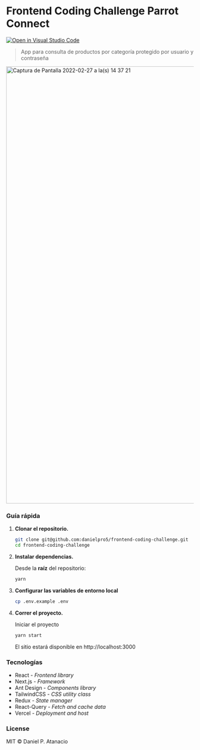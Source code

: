 # Frontend Coding Challenge Parrot Connect

[![Open in Visual Studio Code](https://open.vscode.dev/badges/open-in-vscode.svg)](https://open.vscode.dev/organization/repository)

> App para consulta de productos por categoría protegido por usuario y contraseña

<img width="1173" alt="Captura de Pantalla 2022-02-27 a la(s) 14 37 21" src="https://user-images.githubusercontent.com/42586652/155899074-63ddc263-8f6d-4d3e-a9fe-1b4333c2dd56.png">

### Guía rápida

1.  **Clonar el repositorio.**

    ```sh
    git clone git@github.com:danielpro5/frontend-coding-challenge.git
    cd frontend-coding-challenge
    ```

2.  **Instalar dependencias.**

    Desde la **raíz** del repositorio:

    ```sh
    yarn
    ```

3.  **Configurar las variables de entorno local**

    ```sh
    cp .env.example .env
    ```

4.  **Correr el proyecto.**

    Iniciar el proyecto

    ```sh
    yarn start
    ```

    El sitio estará disponible en http://localhost:3000

### Tecnologías

-   React - _Frontend library_
-   Next.js - _Framework_
-   Ant Design - _Components library_
-   TailwindCSS - _CSS utility class_
-   Redux - _State manager_
-   React-Query - _Fetch and cache data_
-   Vercel - _Deployment and host_

### License

MIT &copy; Daniel P. Atanacio
